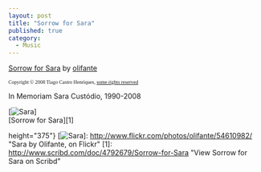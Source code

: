 ```yaml
---
layout: post
title: "Sorrow for Sara"
published: true
category:
  - Music
---
```


<span>[Sorrow for Sara] by [olifante]</span>

<span style="font-size: 10px; font-family: 'Trebuchet MS';">Copyright ©
2008 Tiago Castro Henriques, [some rights reserved]</span>

In Memoriam Sara Custódio, 1990-2008

[![Sara]]\
[Sorrow for Sara][1]

  [Sorrow for Sara]: http://soundcloud.com/olifante/sorrow-for-sara
  [olifante]: http://soundcloud.com/olifante
  [some rights reserved]: http://creativecommons.org/licenses/by-nc-sa/3.0/
    "Creative Commons by-nc-sa license"
  [Sara]: http://farm1.static.flickr.com/30/54610982_8402049687.jpg{width="500"
  height="375"}
  [![Sara]]: http://www.flickr.com/photos/olifante/54610982/
    "Sara by Olifante, on Flickr"
  [1]: http://www.scribd.com/doc/4792679/Sorrow-for-Sara
    "View Sorrow for Sara on Scribd"
